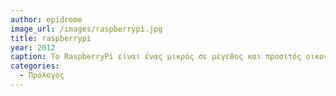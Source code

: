 ```yaml
---
author: epidrome
image_url: /images/raspberrypi.jpg
title: raspberrypi
year: 2012
caption: To RaspberryPi είναι ένας μικρός σε μέγεθος και προσιτός οικονομικά υπολογιστής, με έμφαση στην εκμάθηση προγραμματισμού από νέους χρήστες και ειδικά από παιδιά, που συνδέεται απευθείας στην τηλεόραση του χρήστη.
categories:
  - Πρόλογος
---
```

